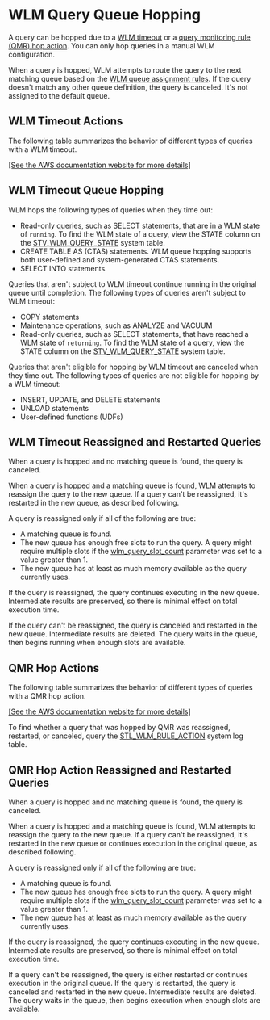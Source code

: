 # WLM Query Queue Hopping<a name="wlm-queue-hopping"></a>

A query can be hopped due to a [WLM timeout](cm-c-defining-query-queues.md#wlm-timeout) or a [query monitoring rule \(QMR\) hop action](cm-c-wlm-query-monitoring-rules.md#cm-c-wlm-defining-query-monitoring-rules)\. You can only hop queries in a manual WLM configuration\. 

When a query is hopped, WLM attempts to route the query to the next matching queue based on the [WLM queue assignment rules](cm-c-wlm-queue-assignment-rules.md)\. If the query doesn't match any other queue definition, the query is canceled\. It's not assigned to the default queue\. 

## WLM Timeout Actions<a name="wlm-queue-hopping-summary"></a>

The following table summarizes the behavior of different types of queries with a WLM timeout\.

[\[See the AWS documentation website for more details\]](http://docs.aws.amazon.com/redshift/latest/dg/wlm-queue-hopping.html)

## WLM Timeout Queue Hopping<a name="wlm-timeout-queue-hopping"></a>

WLM hops the following types of queries when they time out:
+ Read\-only queries, such as SELECT statements, that are in a WLM state of `running`\. To find the WLM state of a query, view the STATE column on the [STV\_WLM\_QUERY\_STATE](r_STV_WLM_QUERY_STATE.md) system table\. 
+ CREATE TABLE AS \(CTAS\) statements\. WLM queue hopping supports both user\-defined and system\-generated CTAS statements\. 
+ SELECT INTO statements\.

Queries that aren't subject to WLM timeout continue running in the original queue until completion\. The following types of queries aren't subject to WLM timeout:
+ COPY statements
+ Maintenance operations, such as ANALYZE and VACUUM
+ Read\-only queries, such as SELECT statements, that have reached a WLM state of `returning`\. To find the WLM state of a query, view the STATE column on the [STV\_WLM\_QUERY\_STATE](r_STV_WLM_QUERY_STATE.md) system table\. 

Queries that aren't eligible for hopping by WLM timeout are canceled when they time out\. The following types of queries are not eligible for hopping by a WLM timeout:
+ INSERT, UPDATE, and DELETE statements
+ UNLOAD statements
+ User\-defined functions \(UDFs\)

## WLM Timeout Reassigned and Restarted Queries<a name="wlm-timeout-reassigned-and-restarted-queries"></a>

When a query is hopped and no matching queue is found, the query is canceled\.

When a query is hopped and a matching queue is found, WLM attempts to reassign the query to the new queue\. If a query can't be reassigned, it's restarted in the new queue, as described following\.

A query is reassigned only if all of the following are true:
+ A matching queue is found\.
+ The new queue has enough free slots to run the query\. A query might require multiple slots if the [wlm\_query\_slot\_count](r_wlm_query_slot_count.md) parameter was set to a value greater than 1\.
+ The new queue has at least as much memory available as the query currently uses\. 

If the query is reassigned, the query continues executing in the new queue\. Intermediate results are preserved, so there is minimal effect on total execution time\. 

If the query can't be reassigned, the query is canceled and restarted in the new queue\. Intermediate results are deleted\. The query waits in the queue, then begins running when enough slots are available\.

## QMR Hop Actions<a name="qmr-hop-action-queue-hopping"></a>

The following table summarizes the behavior of different types of queries with a QMR hop action\.

[\[See the AWS documentation website for more details\]](http://docs.aws.amazon.com/redshift/latest/dg/wlm-queue-hopping.html)

To find whether a query that was hopped by QMR was reassigned, restarted, or canceled, query the [STL\_WLM\_RULE\_ACTION](r_STL_WLM_RULE_ACTION.md) system log table\.

## QMR Hop Action Reassigned and Restarted Queries<a name="qmr-hop-action-reassigned-and-restarted-queries"></a>

When a query is hopped and no matching queue is found, the query is canceled\.

When a query is hopped and a matching queue is found, WLM attempts to reassign the query to the new queue\. If a query can't be reassigned, it's restarted in the new queue or continues execution in the original queue, as described following\.

A query is reassigned only if all of the following are true:
+ A matching queue is found\.
+ The new queue has enough free slots to run the query\. A query might require multiple slots if the [wlm\_query\_slot\_count](r_wlm_query_slot_count.md) parameter was set to a value greater than 1\.
+ The new queue has at least as much memory available as the query currently uses\. 

If the query is reassigned, the query continues executing in the new queue\. Intermediate results are preserved, so there is minimal effect on total execution time\. 

If a query can't be reassigned, the query is either restarted or continues execution in the original queue\. If the query is restarted, the query is canceled and restarted in the new queue\. Intermediate results are deleted\. The query waits in the queue, then begins execution when enough slots are available\.
